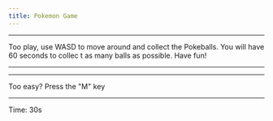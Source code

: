 ```yaml
---
title: Pokemon Game
---
```

<html>
<head lang="en">
    <meta charset="UTF-8">
    <title>Pokemon Game</title>
    <hr>Too play, use WASD to move around and collect the Pokeballs. You will have 60 seconds to collec t as many balls as possible. Have fun!<hr>
    <hr>Too easy? Press the "M" key<hr>
    <script src="https://code.jquery.com/jquery-1.9.1.js"></script>
    <div class="timer" id="timer">Time: 30s</div>
    <canvas id="canvas" width="400" height="400"></canvas>
    <script src="Pokescript.js"></script>
</head>
<body>
    <canvas id="canvas" width="600" height="460"></canvas>
</body>
</html>                                   